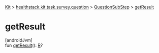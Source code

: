 
[Kit](../../../kit.html) > [healthstack.kit.task.survey.question](../index.html) > [QuestionSubStep](index.html) > [getResult](get-result.html)



# getResult



[androidJvm]\
fun [getResult](get-result.html)(): [R](index.html)?




